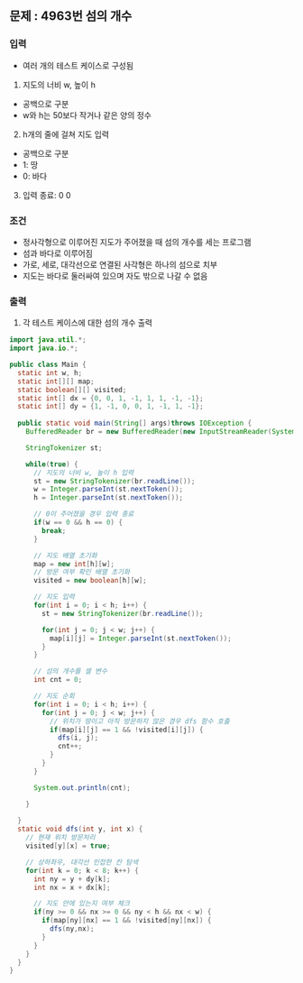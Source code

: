 ## 문제 : 4963번 섬의 개수 


### 입력
- 여러 개의 테스트 케이스로 구성됨 
1. 지도의 너비 w, 높이 h
- 공백으로 구분 
- w와 h는 50보다 작거나 같은 양의 정수
2. h개의 줄에 걸쳐 지도 입력
- 공백으로 구분 
- 1: 땅
- 0: 바다 
3. 입력 종료: 0 0 

### 조건
- 정사각형으로 이루어진 지도가 주어졌을 때 섬의 개수를 세는 프로그램
- 섬과 바다로 이루어짐
- 가로, 세로, 대각선으로 연결된 사각형은 하나의 섬으로 치부 
- 지도는 바다로 둘러싸여 있으며 자도 밖으로 나갈 수 없음 

### 출력 
1. 각 테스트 케이스에 대한 섬의 개수 출력 

```java
import java.util.*;
import java.io.*;

public class Main {
  static int w, h; 
  static int[][] map;
  static boolean[][] visited; 
  static int[] dx = {0, 0, 1, -1, 1, 1, -1, -1};
  static int[] dy = {1, -1, 0, 0, 1, -1, 1, -1};
  
  public static void main(String[] args)throws IOException {
    BufferedReader br = new BufferedReader(new InputStreamReader(System.in)); 

    StringTokenizer st; 

    while(true) {
      // 지도의 너비 w, 높이 h 입력
      st = new StringTokenizer(br.readLine()); 
      w = Integer.parseInt(st.nextToken());
      h = Integer.parseInt(st.nextToken());

      // 0이 주어졌을 경우 입력 종료 
      if(w == 0 && h == 0) {
        break; 
      }

      // 지도 배열 초기화 
      map = new int[h][w];
      // 방문 여부 확인 배열 초기화
      visited = new boolean[h][w];

      // 지도 입력 
      for(int i = 0; i < h; i++) {
        st = new StringTokenizer(br.readLine());

        for(int j = 0; j < w; j++) {
          map[i][j] = Integer.parseInt(st.nextToken());
        }
      }

      // 섬의 개수를 셀 변수 
      int cnt = 0; 

      // 지도 순회 
      for(int i = 0; i < h; i++) {
        for(int j = 0; j < w; j++) {
          // 위치가 땅이고 아직 방문하지 않은 경우 dfs 함수 호출 
          if(map[i][j] == 1 && !visited[i][j]) {
            dfs(i, j);
            cnt++;
          }
        }
      }

      System.out.println(cnt); 

    }
    
  }
  static void dfs(int y, int x) {
    // 현재 위치 방문처리 
    visited[y][x] = true; 

    // 상하좌우, 대각선 인접한 칸 탐색 
    for(int k = 0; k < 8; k++) {
      int ny = y + dy[k];
      int nx = x + dx[k];

      // 지도 안에 있는지 여부 체크 
      if(ny >= 0 && nx >= 0 && ny < h && nx < w) {
        if(map[ny][nx] == 1 && !visited[ny][nx]) {
          dfs(ny,nx);
        }
      }
    }
  }
}
```
